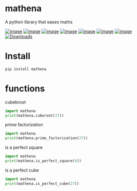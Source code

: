 # mathena
A python library that eases maths 

[![image](https://flat.badgen.net/github/stars/Naman23-coder/mathena/)](https://github.com/Naman23-coder/mathena/stargazers)
[![image](https://flat.badgen.net/github/forks/Naman23-coder/mathena/)](https://github.com/Naman23-coder/mathena/network/members)
[![image](https://flat.badgen.net/github/open-issues/Naman23-coder/mathena/)](https://github.com/Naman23-coder/mathena/issues)
[![image](https://flat.badgen.net/github/open-prs/Naman23-coder/mathena/)](https://github.com/Naman23-coder/mathena/pulls)
[![image](https://flat.badgen.net/github/license/Naman23-coder/mathena/)](https://github.com/Naman23-coder/mathena/LICENCE)
[![image](https://flat.badgen.net/github/contributors/Naman23-coder/mathena/)](https://github.com/Naman23-coder/mathena/graphs/contributors)
[![image](https://flat.badgen.net/github/release/Naman23-coder/mathena/)](https://github.com/Naman23-coder/mathena/releases)
[![Downloads](https://pepy.tech/badge/mathena)](https://pepy.tech/project/mathena)


# Install

```bash
pip install mathena
```

# functions

cubebroot
```py
import mathena
print(mathena.cuberoot(27))
```

prime factorization

```py
import mathena
print(mathena.prime_factorization(27))
```

is a perfect square

```py
import mathena
print(mathena.is_perfect_square(4))

```

is a perfect cube

```py
import mathena
print(mathena.is_perfect_cube(27))

```


